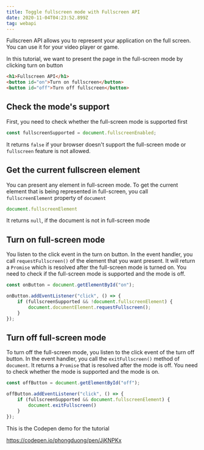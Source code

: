 ```yaml
---
title: Toggle fullscreen mode with Fullscreen API
date: 2020-11-04T04:23:52.899Z
tag: webapi
---
```

Fullscreen API allows you to represent your application on the full screen. You can use it for your video player or game. 

In this tutorial, we want to present the page in the full-screen mode by clicking turn on button

```html
<h1>Fullscreen API</h1>
<button id="on">Turn on fullscreen</button>
<button id="off">Turn off fullscreen</button>
```

## Check the mode's support

First, you need to check whether the full-screen mode is supported first

```javascript
const fullscreenSupported = document.fullscreenEnabled;
```

It returns `false` if your browser doesn't support the full-screen mode or `fullscreen` feature is not allowed.

## Get the current fullscreen element

You can present any element in full-screen mode. To get the current element that is being represented in full-screen, you call `fullscreenElement` property of `document`

```javascript
document.fullscreenElement
```

It returns `null`, if the document is not in full-screen mode

## Turn on full-screen mode

You listen to the click event in the turn on button. In the event handler, you call `requestFullscreen()` of the element that you want present. It will return a `Promise` which is resolved after the full-screen mode is turned on. You need to check if the full-screen mode is supported and the mode is off.

```javascript
const onButton = document.getElementById("on");

onButton.addEventListener("click", () => {
	if (fullscreenSupported && !document.fullscreenElement) {
		document.documentElement.requestFullscreen();
	}
});
```

## Turn off full-screen mode

To turn off the full-screen mode, you listen to the click event of the turn off button. In the event handler, you call the `exitFullscreen()` method of `document`. It returns a `Promise` that is resolved after the mode is off. You need to check whether the mode is supported and the mode is on. 

```javascript
const offButton = document.getElementById("off");

offButton.addEventListener("click", () => {
	if (fullscreenSupported && document.fullscreenElement) {
		document.exitFullscreen()
	}
});
```

This is the Codepen demo for the tutorial

https://codepen.io/phongduong/pen/JjKNPKx